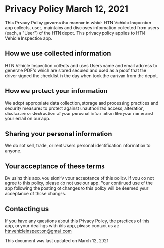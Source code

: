 # Privacy Policy March 12, 2021

This Privacy Policy governs the manner in which HTN Vehicle Inspection app collects, uses, maintains and discloses information collected from users (each, a "User") of the HTN depot. 
This privacy policy applies to HTN Vehicle Inspection app.

## How we use collected information

HTN Vehicle Inspection collects and uses Users name and email address to generate PDF's which are stored secured and used as a proof that the driver signed the checklist in the day when took the car/van from the depot.

## How we protect your information

We adopt appropriate data collection, storage and processing practices and security measures to protect against unauthorized access, alteration, disclosure or destruction of your personal information like your name and your email on our app.

## Sharing your personal information
We do not sell, trade, or rent Users personal identification information to anyone.

## Your acceptance of these terms

By using this app, you signify your acceptance of this policy. If you do not agree to this policy, please do not use our app. Your continued use of the app following the posting of changes to this policy will be deemed your acceptance of those changes.

## Contacting us

If you have any questions about this Privacy Policy, the practices of this app, or your dealings with this app, please contact us at:
[htnvehicleinspection@gmail.com](mailto:htnvehicleinspection@gmail.com)

This document was last updated on March 12, 2021
